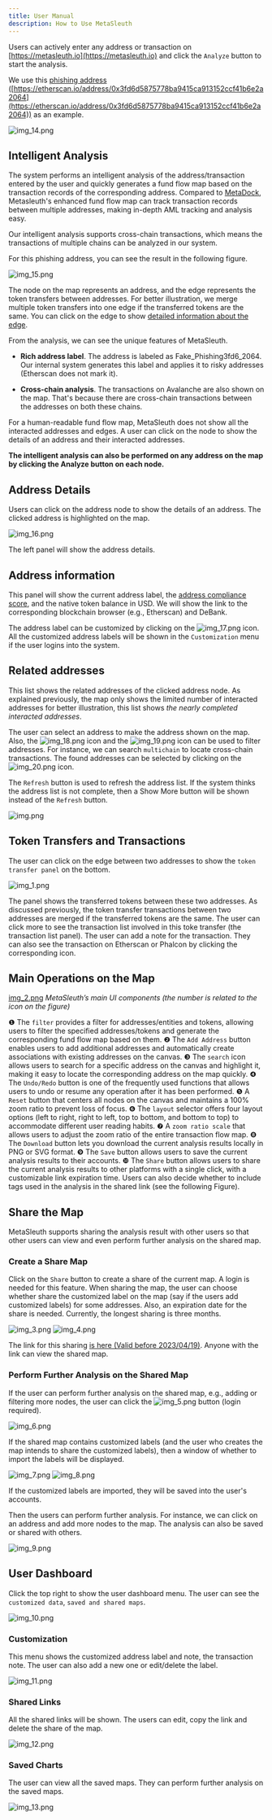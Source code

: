 ```yaml
---
title: User Manual
description: How to Use MetaSleuth
---
```


Users can actively enter any address or transaction on [https://metasleuth.io](https://metasleuth.io) and click the `Analyze` button to start the analysis.

We use this [phishing address](https://metasleuth.io/result/eth/0x3fd6d5875778bA9415CA913152CcF41b6E2a2064) ([https://etherscan.io/address/0x3fd6d5875778ba9415ca913152ccf41b6e2a2064](https://etherscan.io/address/0x3fd6d5875778ba9415ca913152ccf41b6e2a2064)) as an example.

![img_14.png](images/img_14.png)

## Intelligent Analysis

The system performs an intelligent analysis of the address/transaction entered by the user and quickly generates a fund 
flow map based on the transaction records of the corresponding address. Compared to [MetaDock](https://docs.metasleuth.io/user-manual), Metasleuth's enhanced fund flow map can track transaction records between multiple addresses, making in-depth AML tracking and analysis easy.

Our intelligent analysis supports cross-chain transactions, which means the transactions of multiple chains can be analyzed in our system.

For this phishing address, you can see the result in the following figure.

![img_15.png](images/img_15.png)

The node on the map represents an address, and the edge represents the token transfers between addresses. For better illustration, we merge multiple token transfers into one edge if the transferred tokens are the same. You can click on the edge to show [detailed information about the edge](https://docs.metasleuth.io/user-manual#token-transfers-and-transactions).

From the analysis, we can see the unique features of MetaSleuth.

- **Rich address label**. The address is labeled as Fake_Phishing3fd6_2064. Our internal system generates this label and applies it to risky addresses (Etherscan does not mark it).

- **Cross-chain analysis**. The transactions on  Avalanche are also shown on the map. That's because there are cross-chain transactions between the addresses on both these chains.

For a human-readable fund flow map, MetaSleuth does not show all the interacted addresses and edges. A user can click on the node to show the details of an address and their interacted addresses.
 
**The intelligent analysis can also be performed on any address on the map by clicking the Analyze button on each node.**

## Address Details

Users can click on the address node to show the details of an address. The clicked address is highlighted on the map.

![img_16.png](images/img_16.png)

The left panel will show the address details.

## Address information

This panel will show the current address label, the [address compliance score](https://docs.metasleuth.io/user-manual), and the native token balance in USD. We will show the link to the corresponding blockchain browser (e.g., Etherscan) and DeBank.

The address label can be customized by clicking on the ![img_17.png](images/img_17.png) icon. All the customized address labels will be shown in the `Customization` menu if the user logins into the system.  

## Related addresses

This list shows the related addresses of the clicked address node. As explained previously, the map only shows the limited number of interacted addresses for better illustration, this list shows *the nearly completed interacted addresses*.

The user can select an address to make the address shown on the map. Also, the ![img_18.png](images/img_18.png) icon and the ![img_19.png](images/img_19.png) icon can be used to filter addresses.
For instance, we can search `multichain` to locate cross-chain transactions. The found addresses can be selected by clicking on the ![img_20.png](images/img_20.png) icon.

The `Refresh` button is used to refresh the address list. If the system thinks the address list is not complete, then a Show More button will be shown instead of the `Refresh` button.

![img.png](images/img.png)

## Token Transfers and Transactions

The user can click on the edge between two addresses to show the `token transfer panel` on the bottom.

![img_1.png](images/img_1.png)

The panel shows the transferred tokens between these two addresses. As discussed previously, the token transfer transactions between two addresses are merged if the transferred tokens are the same. The user can click more to see the transaction list involved in this toke transfer (the transaction list panel).
The user can add a note for the transaction. They can also see the transaction on Etherscan or Phalcon by clicking the corresponding icon. 

## Main Operations on the Map

[img_2.png](images/img_2.png)
*MetaSleuth’s main UI components (the number is related to the icon on the figure)*

❶ The `filter` provides a filter for addresses/entities and tokens, allowing users to filter the specified addresses/tokens and generate the corresponding fund flow map based on them.
❷ The `Add Address` button enables users to add additional addresses and automatically create associations with existing addresses on the canvas.
❸ The `search` icon allows users to search for a specific address on the canvas and highlight it, making it easy to locate the corresponding address on the map quickly.
❹ The `Undo/Redo` button is one of the frequently used functions that allows users to undo or resume any operation after it has been performed.
❺ A `Reset` button that centers all nodes on the canvas and maintains a 100% zoom ratio to prevent loss of focus.
❻ The `layout` selector offers four layout options (left to right, right to left, top to bottom, and bottom to top) to accommodate different user reading habits.
❼ A `zoom ratio scale` that allows users to adjust the zoom ratio of the entire transaction flow map.
❽ The `Download` button lets you download the current analysis results locally in PNG or SVG format.
❾ The `Save` button allows users to save the current analysis results to their accounts.
❿ The `Share` button allows users to share the current analysis results to other platforms with a single click, with a customizable link expiration time. Users can also decide whether to include tags used in the analysis in the shared link (see the following Figure). 

## Share the Map

MetaSleuth supports sharing the analysis result with other users so that other users can view and even perform further analysis on the shared map.

### Create a Share Map

Click on the `Share` button to create a share of the current map. A login is needed for this feature. When sharing the map, the user can choose whether share the customized label on the map (say if the users add customized labels) for some addresses. Also, an expiration date for the share is needed. Currently, the longest sharing is three months. 

![img_3.png](images/img_3.png)
![img_4.png](images/img_4.png)

The link for this sharing [is here (Valid before 2023/04/19)](https://metasleuth.io/result/eth/0x3fd6d5875778bA9415CA913152CcF41b6E2a2064?source=7ab390ee-4f9d-4162-a26b-525b3cbc703b). Anyone with the link can view the shared map.

### Perform Further Analysis on the Shared Map

If the user can perform further analysis on the shared map, e.g., adding or filtering more nodes, the user can click the ![img_5.png](images/img_5.png) button (login required).

![img_6.png](images/img_6.png)

If the shared map contains customized labels (and the user who creates the map intends to share the customized labels), then a window of whether to import the labels will be displayed.

![img_7.png](images/img_7.png)
![img_8.png](images/img_8.png)

If the customized labels are imported, they will be saved into the user's accounts.

Then the users can perform further analysis. For instance, we can click on an address and add more nodes to the map. The analysis can also be saved or shared with others.

![img_9.png](images/img_9.png)

## User Dashboard

Click the top right to show the user dashboard menu. The user can see the `customized data`, `saved and shared maps`.

![img_10.png](images/img_10.png)

### Customization

This menu shows the customized address label and note, the transaction note. The user can also add a new one or edit/delete the label.

![img_11.png](images/img_11.png)

### Shared Links

All the shared links will be shown. The users can edit, copy the link and delete the share of the map.

![img_12.png](images/img_12.png)

### Saved Charts

The user can view all the saved maps. They can perform further analysis on the saved maps.

![img_13.png](images/img_13.png)
